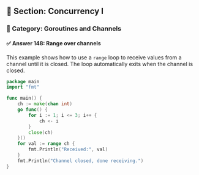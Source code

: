 ## 📘 Section: Concurrency I  
### 🔹 Category: Goroutines and Channels  
#### ✅ Answer 148: Range over channels

This example shows how to use a `range` loop to receive values from a channel until it is closed. The loop automatically exits when the channel is closed.

```go
package main
import "fmt"

func main() {
    ch := make(chan int)
    go func() {
        for i := 1; i <= 3; i++ {
            ch <- i
        }
        close(ch)
    }()
    for val := range ch {
        fmt.Println("Received:", val)
    }
    fmt.Println("Channel closed, done receiving.")
}
```
